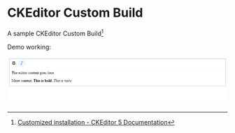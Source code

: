 # CKEditor Custom Build

A sample CKEditor Custom Build[^1]

Demo working:

![](127.0.0.1_5500_index.html.png)

[^1]: [Customized installation - CKEditor 5 Documentation](https://ckeditor.com/docs/ckeditor5/latest/installation/getting-started/quick-start-other.html#building-the-editor-from-source)
